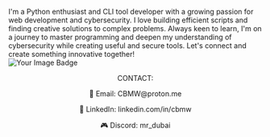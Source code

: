 I'm a Python enthusiast and CLI tool developer with a growing passion for web development and cybersecurity. I love building efficient scripts and finding creative solutions to complex problems. Always keen to learn, I'm on a journey to master programming and deepen my understanding of cybersecurity while creating useful and secure tools. Let's connect and create something innovative together!  
<img align="center" src="https://tryhackme-badges.s3.amazonaws.com/cbmw.png" alt="Your Image Badge" />  
<p align="center">CONTACT:</p>
<p align="center">📧 Email: CBMW@proton.me  </p>
<p align="center">💼 LinkedIn: linkedin.com/in/cbmw  </p>
<p align="center">🎮 Discord: mr_dubai  </p>
